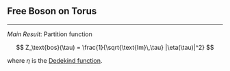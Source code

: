 ## Free Boson on Torus

----

*Main Result*: Partition function

$$
Z_\text{bos}(\tau) 
= \frac{1}{\sqrt{\text{Im}\,\tau} |\eta(\tau)|^2}
$$

where $\eta$ is the [Dedekind function](../7-Minimal_Models/1-Verma_Module.md). 